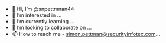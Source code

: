 - 👋 Hi, I’m @snpettmnan44
- 👀 I’m interested in ...
- 🌱 I’m currently learning ...
- 💞️ I’m looking to collaborate on ...
- 📫 How to reach me  - simon.pettman@securityinfotec.com...

<!---
snpettmnan44/snpettmnan44 is a ✨ special ✨ repository because its `README.md` (this file) appears on your GitHub profile.
You can click the Preview link to take a look at your changes.
--->
